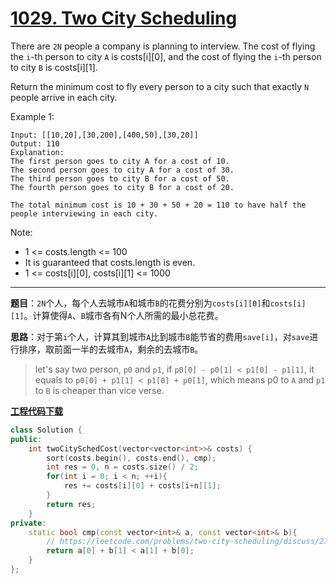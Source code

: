 # [1029. Two City Scheduling](https://leetcode.com/problems/two-city-scheduling/)

There are `2N` people a company is planning to interview. The cost of flying the `i`-th person to city `A` is costs[i][0], and the cost of flying the `i`-th person to city `B` is costs[i][1].

Return the minimum cost to fly every person to a city such that exactly `N` people arrive in each city.

Example 1:

    Input: [[10,20],[30,200],[400,50],[30,20]]
    Output: 110
    Explanation:
    The first person goes to city A for a cost of 10.
    The second person goes to city A for a cost of 30.
    The third person goes to city B for a cost of 50.
    The fourth person goes to city B for a cost of 20.

    The total minimum cost is 10 + 30 + 50 + 20 = 110 to have half the people interviewing in each city.

Note:

- 1 <= costs.length <= 100
- It is guaranteed that costs.length is even.
- 1 <= costs[i][0], costs[i][1] <= 1000

-----

**题目**：`2N`个人，每个人去城市`A`和城市`B`的花费分别为`costs[i][0]`和`costs[i][1]`。计算使得`A`、`B`城市各有N个人所需的最小总花费。

**思路**：对于第`i`个人，计算其到城市`A`比到城市`B`能节省的费用`save[i]`，对`save`进行排序，取前面一半的去城市`A`，剩余的去城市`B`。
> let's say two person, `p0` and `p1`, if `p0[0] - p0[1] < p1[0] - p1[1]`, it equals to `p0[0] + p1[1] < p1[0] + p0[1]`, which means p0 to `A` and `p1` to `B` is cheaper than vice verse.

[**工程代码下载**](https://github.com/abesft/leetcode)

```cpp
class Solution {
public:
    int twoCitySchedCost(vector<vector<int>>& costs) {
        sort(costs.begin(), costs.end(), cmp);
        int res = 0, n = costs.size() / 2;
        for(int i = 0; i < n; ++i){
            res += costs[i][0] + costs[i+n][1];
        }
        return res;
    }
private:
    static bool cmp(const vector<int>& a, const vector<int>& b){
        // https://leetcode.com/problems/two-city-scheduling/discuss/278716/C++-O(n-log-n)-sort-by-savings/265369
        return a[0] + b[1] < a[1] + b[0];
    }
};
```
